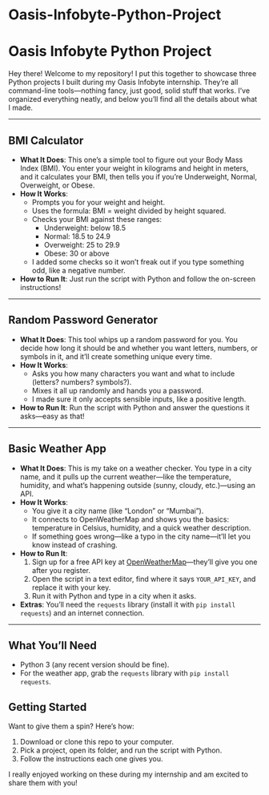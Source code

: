 # Oasis-Infobyte-Python-Project

# Oasis Infobyte Python Project

Hey there! Welcome to my repository! I put this together to showcase three Python projects I built during my Oasis Infobyte internship. They’re all command-line tools—nothing fancy, just good, solid stuff that works. I’ve organized everything neatly, and below you’ll find all the details about what I made.

---

## BMI Calculator
- **What It Does**: This one’s a simple tool to figure out your Body Mass Index (BMI). You enter your weight in kilograms and height in meters, and it calculates your BMI, then tells you if you’re Underweight, Normal, Overweight, or Obese.
- **How It Works**:
  - Prompts you for your weight and height.
  - Uses the formula: BMI = weight divided by height squared.
  - Checks your BMI against these ranges:
    - Underweight: below 18.5
    - Normal: 18.5 to 24.9
    - Overweight: 25 to 29.9
    - Obese: 30 or above
  - I added some checks so it won’t freak out if you type something odd, like a negative number.
- **How to Run It**: Just run the script with Python and follow the on-screen instructions!
---

## Random Password Generator
- **What It Does**: This tool whips up a random password for you. You decide how long it should be and whether you want letters, numbers, or symbols in it, and it’ll create something unique every time.
- **How It Works**:
  - Asks you how many characters you want and what to include (letters? numbers? symbols?).
  - Mixes it all up randomly and hands you a password.
  - I made sure it only accepts sensible inputs, like a positive length.
- **How to Run It**: Run the script with Python and answer the questions it asks—easy as that!
---

## Basic Weather App
- **What It Does**: This is my take on a weather checker. You type in a city name, and it pulls up the current weather—like the temperature, humidity, and what’s happening outside (sunny, cloudy, etc.)—using an API.
- **How It Works**:
  - You give it a city name (like “London” or “Mumbai”).
  - It connects to OpenWeatherMap and shows you the basics: temperature in Celsius, humidity, and a quick weather description.
  - If something goes wrong—like a typo in the city name—it’ll let you know instead of crashing.
- **How to Run It**:
  1. Sign up for a free API key at [OpenWeatherMap](https://openweathermap.org/api)—they’ll give you one after you register.
  2. Open the script in a text editor, find where it says `YOUR_API_KEY`, and replace it with your key.
  3. Run it with Python and type in a city when it asks.
- **Extras**: You’ll need the `requests` library (install it with `pip install requests`) and an internet connection.

---

## What You’ll Need
- Python 3 (any recent version should be fine).
- For the weather app, grab the `requests` library with `pip install requests`.

## Getting Started
Want to give them a spin? Here’s how:
1. Download or clone this repo to your computer.
2. Pick a project, open its folder, and run the script with Python.
3. Follow the instructions each one gives you.

I really enjoyed working on these during my internship and am excited to share them with you!
